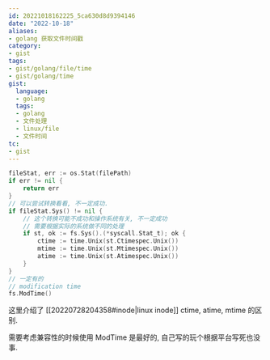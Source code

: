 ```yaml
---
id: 20221018162225_5ca630d8d9394146
date: "2022-10-18"
aliases:
- golang 获取文件时间戳
category:
- gist
tags:
- gist/golang/file/time
- gist/golang/time
gist:
  language:
  - golang
  tags:
  - golang
  - 文件处理
  - linux/file
  - 文件时间
tc:
- gist
---
```


```go
fileStat, err := os.Stat(filePath)
if err != nil {
	return err
}
// 可以尝试转换看看, 不一定成功.
if fileStat.Sys() != nil {
    // 这个转换可能不成功和操作系统有关, 不一定成功
    // 需要根据实际的系统做不同的处理
    if st, ok := fs.Sys().(*syscall.Stat_t); ok {
        ctime := time.Unix(st.Ctimespec.Unix())
    	mtime := time.Unix(st.Mtimespec.Unix())
    	atime := time.Unix(st.Atimespec.Unix())
    }
}
// 一定有的
// modification time
fs.ModTime()
```

这里介绍了 [[20220728204358#inode|linux inode]]
    ctime, atime, mtime 的区别.

需要考虑兼容性的时候使用 ModTime 是最好的, 自己写的玩个根据平台写死也没事.
